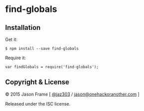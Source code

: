 # find-globals

## Installation



Get it:

    $ npm install --save find-globals

Require it:

	var findGlobals = require('find-globals');



## Copyright &amp; License

&copy; 2015 Jason Frame [ [@jaz303](http://twitter.com/jaz303) / [jason@onehackoranother.com](mailto:jason@onehackoranother.com) ]

Released under the ISC license.
